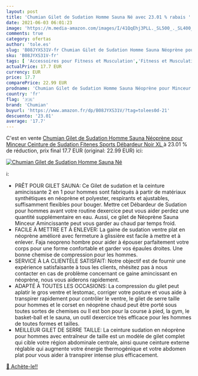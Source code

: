 ```yaml
---
layout: post
title: 'Chumian Gilet de Sudation Homme Sauna Né avec 23.01 % rabais '
date: 2021-06-03 06:01:23
image: 'https://m.media-amazon.com/images/I/41QqEhj3PLL._SL500_._SL400_.jpg'
comments: true
category: ofertas
author: 'tole.es'
slug: 'B08JYXS31V-fr Chumian Gilet de Sudation Homme Sauna Néoprène pour...'
sku: 'B08JYXS31V-fr'
tags: [ 'Accessoires pour Fitness et Musculation','Fitness et Musculation','Sports et Loisirs','Vêtements de sudation','chumian', ]
actualPrice: 17.7 EUR
currency: EUR
price: 17.7
comparePrice: 22.99 EUR
prodname: 'Chumian Gilet de Sudation Homme Sauna Néoprène pour Minceur Ceinture de Sudation Fitenes Sports Débardeur  Noir  XL '
country: 'fr'
flag: '🇫🇷'
brand: 'Chumian'
buyurl: 'https://www.amazon.fr/dp/B08JYXS31V/?tag=tolees0d-21'
descuento: '23.01'
average: '17.7'
---
```


C'est en vente [Chumian Gilet de Sudation Homme Sauna Néoprène pour Minceur Ceinture de Sudation Fitenes Sports Débardeur  Noir  XL ](https://www.amazon.fr/dp/B08JYXS31V/?tag=tolees0d-21)  à  23.01 % de réduction, prix final  17.7 EUR (original: 22.99 EUR) ici:

[![Chumian Gilet de Sudation Homme Sauna Né](https://m.media-amazon.com/images/I/41QqEhj3PLL._SL500_._SL400_.jpg)](https://www.amazon.fr/dp/B08JYXS31V/?tag=tolees0d-21)

ℹ️:

- PRÊT POUR GILET SAUNA: Ce Gilet de sudation et la ceinture amincissante 2 en 1 pour hommes sont fabriqués à partir de matériaux synthétiques en néoprène et polyester, respirants et ajustables, suffisamment flexibles pour bouger. Mettre cet Débardeur de Sudation pour hommes avant votre routine dexercice peut vous aider perdez une quantité supplémentaire en eau. Aussi, ce gilet de Néoprène Sauna Minceur Amincissante peut vous garder au chaud par temps froid.
- FACILE À METTRE ET À ENLEVER: La gaine de sudation ventre plat en néoprène amélioré avec fermeture à glissière est facile à mettre et à enlever. Faja neopreno hombre pour aider à épouser parfaitement votre corps pour une forme confortable et garder vos épaules droites. Une bonne chemise de compression pour les hommes.
- SERVICE À LA CLIENTÈLE SATISFAIT: Notre objectif est de fournir une expérience satisfaisante à tous les clients, nhésitez pas à nous contacter en cas de problème concernant ce gaine amincissant en néoprène, nous vous aiderons rapidement.
- ADAPTÉ À TOUTES LES OCCASIONS: La compression du gilet peut aplatir le gros ventre et lestomac, corriger votre posture et vous aide à transpirer rapidement pour contrôler le ventre, le gilet de serre taille pour hommes et le corset en néoprène chaud peut être porté sous toutes sortes de chemises ou Il est bon pour la course à pied, la gym, le basket-ball et le sauna, un outil dexercice très efficace pour les hommes de toutes formes et tailles.
- MEILLEUR GILET DE SERRE TAILLE: La ceinture sudation en néoprène pour hommes avec entraîneur de taille est un modèle de gilet complet qui cible votre région abdominale centrale, ainsi quune ceinture externe réglable qui augmente votre énergie thermogénique et votre abdomen plat pour vous aider à transpirer intense plus efficacement.

[🛒 Achète-le!!](https://www.amazon.fr/dp/B08JYXS31V/?tag=tolees0d-21)
